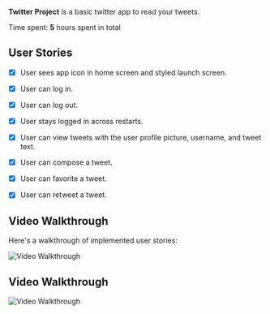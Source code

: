 
**Twitter Project** is a basic twitter app to read your tweets.

Time spent: **5** hours spent in total

## User Stories



- [x] User sees app icon in home screen and styled launch screen. 
- [x] User can log in. 
- [x] User can log out. 
- [x] User stays logged in across restarts. 
- [x] User can view tweets with the user profile picture, username, and tweet text. 
- [x] User can compose a tweet. 
- [x] User can favorite a tweet. 
- [x] User can retweet a tweet.


## Video Walkthrough

Here's a walkthrough of implemented user stories:

<img src='http://g.recordit.co/bZ4RJ9jPV4.gif' title='Video Walkthrough' width='' alt='Video Walkthrough' />




## Video Walkthrough



<img src='http://g.recordit.co/aRDk9AOPsn.gif' title='Video Walkthrough' width='' alt='Video Walkthrough' />
